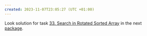 ```yaml
---
created: 2023-11-07T23:05:27 (UTC +01:00)
---
```

Look solution for task [33. Search in Rotated Sorted Array](https://leetcode.com/problems/search-in-rotated-sorted-array/description/?envType=study-plan-v2&envId=top-interview-150) in the next
[package](../../../../../LeetCode/LeetCode_75_Level_2/Day_8_Binary_Search/Medium/Search_in_Rotated_Sorted_Array/Solution.java).